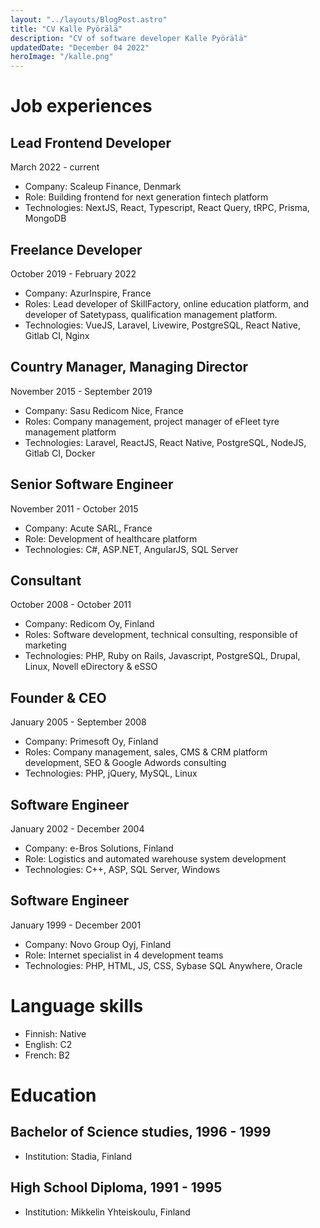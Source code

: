 ```yaml
---
layout: "../layouts/BlogPost.astro"
title: "CV Kalle Pyörälä"
description: "CV of software developer Kalle Pyörälä"
updatedDate: "December 04 2022"
heroImage: "/kalle.png"
---
```


# Job experiences
## Lead Frontend Developer
March 2022 - current
- Company: Scaleup Finance, Denmark
- Role: Building frontend for next generation fintech platform
- Technologies: NextJS, React, Typescript, React Query, tRPC, Prisma, MongoDB
## Freelance Developer
October 2019 - February 2022
- Company: AzurInspire, France
- Roles: Lead developer of SkillFactory, online education platform, and developer of Satetypass, qualification management platform.
- Technologies: VueJS, Laravel, Livewire, PostgreSQL, React Native, Gitlab CI, Nginx
## Country Manager, Managing Director
November 2015 - September 2019
- Company: Sasu Redicom Nice, France
- Roles: Company management, project manager of eFleet tyre management platform
- Technologies: Laravel, ReactJS, React Native, PostgreSQL, NodeJS, Gitlab CI, Docker
## Senior Software Engineer
November 2011 - October 2015
- Company: Acute SARL, France
- Role: Development of healthcare platform
- Technologies: C#, ASP.NET, AngularJS, SQL Server
## Consultant
October 2008 - October 2011
- Company: Redicom Oy, Finland
- Roles: Software development, technical consulting, responsible of marketing
- Technologies: PHP, Ruby on Rails, Javascript, PostgreSQL, Drupal, Linux, Novell eDirectory & eSSO
## Founder & CEO
January 2005 - September 2008
- Company: Primesoft Oy, Finland
- Roles: Company management, sales, CMS & CRM platform development, SEO & Google Adwords consulting
- Technologies: PHP, jQuery, MySQL, Linux
## Software Engineer
January 2002 - December 2004
- Company: e-Bros Solutions, Finland
- Role: Logistics and automated warehouse system development
- Technologies: C++, ASP, SQL Server, Windows
## Software Engineer
January 1999 - December 2001
- Company: Novo Group Oyj, Finland
- Role: Internet specialist in 4 development teams
- Technologies: PHP, HTML, JS, CSS, Sybase SQL Anywhere, Oracle
# Language skills
- Finnish: Native
- English: C2
- French: B2
# Education
## Bachelor of Science studies, 1996 - 1999
- Institution: Stadia, Finland

## High School Diploma, 1991 - 1995
- Institution: Mikkelin Yhteiskoulu, Finland
